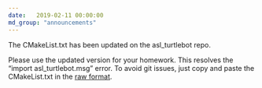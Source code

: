 ```yaml
---
date:   2019-02-11 00:00:00
md_group: "announcements"
---
```


The CMakeList.txt has been updated on the asl_turtlebot repo.

Please use the updated version for your homework. This resolves the “import asl_turtlebot.msg” error.
To avoid git issues, just copy and paste the CMakeList.txt in the <a href="https://raw.githubusercontent.com/StanfordASL/asl_turtlebot/master/CMakeLists.txt">raw format</a>. 
